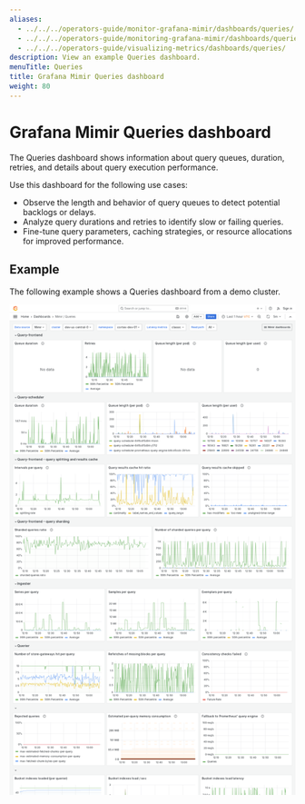 ```yaml
---
aliases:
  - ../../../operators-guide/monitor-grafana-mimir/dashboards/queries/
  - ../../../operators-guide/monitoring-grafana-mimir/dashboards/queries/
  - ../../../operators-guide/visualizing-metrics/dashboards/queries/
description: View an example Queries dashboard.
menuTitle: Queries
title: Grafana Mimir Queries dashboard
weight: 80
---
```


# Grafana Mimir Queries dashboard

The Queries dashboard shows information about query queues, duration, retries, and details about query execution performance.

Use this dashboard for the following use cases:

- Observe the length and behavior of query queues to detect potential backlogs or delays.
- Analyze query durations and retries to identify slow or failing queries.
- Fine-tune query parameters, caching strategies, or resource allocations for improved performance.

## Example

The following example shows a Queries dashboard from a demo cluster.

![Grafana Mimir queries dashboard](mimir-queries.png)
